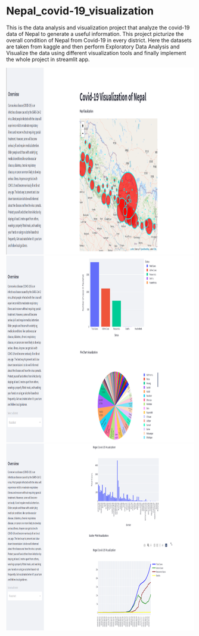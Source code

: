 # Nepal_covid-19_visualization
This is the data analysis and visualization project that analyze the covid-19 data of Nepal to generate a useful information. This project picturize
the overall condition of Nepal from Covid-19 in every district. Here the datasets are taken from kaggle and then perform Exploratory Data Analysis and Visualize the data using different visualization tools and finally implement the whole project in streamlit app.

<img alt = 'coding' width = "1000" height = "500" src = "https://github.com/lalchhabi/Nepal_covid-19_visualization/blob/master/covid19_1.png">
<img alt = 'coding' width = "1000" height = "500" src = "https://github.com/lalchhabi/Nepal_covid-19_visualization/blob/master/covid19_2.png">
<img alt = 'coding' width = "1000" height = "500" src = "https://github.com/lalchhabi/Nepal_covid-19_visualization/blob/master/covid19_3.png">
